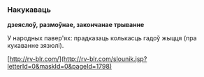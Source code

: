 ### Накукаваць
**дзеяслоў, размоўнае, закончанае трыванне**

У народных павер'ях: прадказаць колькасць гадоў жыцця (пра кукаванне зязюлі).

<a rel="author">[http://rv-blr.com/](http://rv-blr.com/slounik.jsp?letterId=0&maskId=0&pageId=1798)</a>
